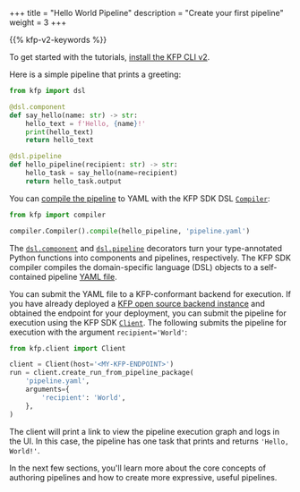+++
title = "Hello World Pipeline"
description = "Create your first pipeline"
weight = 3
+++

{{% kfp-v2-keywords %}}

To get started with the tutorials, [install the KFP CLI v2][cli].

Here is a simple pipeline that prints a greeting:

```python
from kfp import dsl

@dsl.component
def say_hello(name: str) -> str:
    hello_text = f'Hello, {name}!'
    print(hello_text)
    return hello_text

@dsl.pipeline
def hello_pipeline(recipient: str) -> str:
    hello_task = say_hello(name=recipient)
    return hello_task.output
```

You can [compile the pipeline][compile-a-pipeline] to YAML with the KFP SDK DSL [`Compiler`][compiler]:

```python
from kfp import compiler

compiler.Compiler().compile(hello_pipeline, 'pipeline.yaml')
```

The [`dsl.component`][dsl-component] and [`dsl.pipeline`][dsl-pipeline] decorators turn your type-annotated Python functions into components and pipelines, respectively. The KFP SDK compiler compiles the domain-specific language (DSL) objects to a self-contained pipeline [YAML file][ir-yaml].

You can submit the YAML file to a KFP-conformant backend for execution. If you have already deployed a [KFP open source backend instance][installation] and obtained the endpoint for your deployment, you can submit the pipeline for execution using the KFP SDK [`Client`][client]. The following submits the pipeline for execution with the argument `recipient='World'`:

```python
from kfp.client import Client

client = Client(host='<MY-KFP-ENDPOINT>')
run = client.create_run_from_pipeline_package(
    'pipeline.yaml',
    arguments={
        'recipient': 'World',
    },
)
```

The client will print a link to view the pipeline execution graph and logs in the UI. In this case, the pipeline has one task that prints and returns `'Hello, World!'`.

In the next few sections, you'll learn more about the core concepts of authoring pipelines and how to create more expressive, useful pipelines.

[cli]: /docs/components/pipelines/v2/cli/
[installation]: /docs/components/pipelines/v2/installation/
[client]: https://kubeflow-pipelines.readthedocs.io/en/stable/source/client.html#kfp.client.Client
[compiler]: https://kubeflow-pipelines.readthedocs.io/en/stable/source/compiler.html#kfp.compiler.Compiler
[ir-yaml]: /docs/components/pipelines/v2/compile-a-pipeline#ir-yaml
[compile-a-pipeline]: /docs/components/pipelines/v2/compile-a-pipeline/
[dsl-pipeline]: https://kubeflow-pipelines.readthedocs.io/en/stable/source/dsl.html#kfp.dsl.pipeline
[dsl-component]: https://kubeflow-pipelines.readthedocs.io/en/stable/source/dsl.html#kfp.dsl.component
